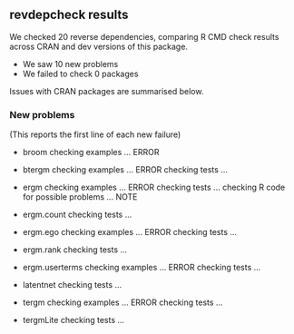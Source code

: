 ## revdepcheck results

We checked 20 reverse dependencies, comparing R CMD check results across CRAN and dev versions of this package.

 * We saw 10 new problems
 * We failed to check 0 packages

Issues with CRAN packages are summarised below.

### New problems
(This reports the first line of each new failure)

* broom
  checking examples ... ERROR

* btergm
  checking examples ... ERROR
  checking tests ...

* ergm
  checking examples ... ERROR
  checking tests ...
  checking R code for possible problems ... NOTE

* ergm.count
  checking tests ...

* ergm.ego
  checking examples ... ERROR
  checking tests ...

* ergm.rank
  checking tests ...

* ergm.userterms
  checking examples ... ERROR
  checking tests ...

* latentnet
  checking tests ...

* tergm
  checking examples ... ERROR
  checking tests ...

* tergmLite
  checking tests ...

